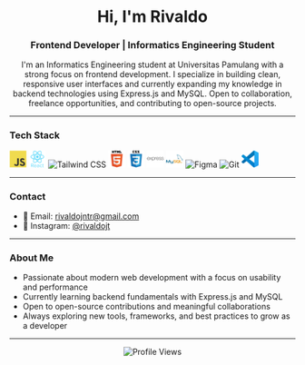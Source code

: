 <h1 align="center">Hi, I'm Rivaldo</h1>
<h3 align="center">Frontend Developer | Informatics Engineering Student</h3>

<p align="center">
I'm an Informatics Engineering student at Universitas Pamulang with a strong focus on frontend development.  
I specialize in building clean, responsive user interfaces and currently expanding my knowledge in backend technologies using Express.js and MySQL.  
Open to collaboration, freelance opportunities, and contributing to open-source projects.
</p>

---

### Tech Stack

<p align="left">
  <img src="https://raw.githubusercontent.com/devicons/devicon/master/icons/javascript/javascript-original.svg" alt="JavaScript" width="30" height="30"/>
  <img src="https://raw.githubusercontent.com/devicons/devicon/master/icons/react/react-original-wordmark.svg" alt="React" width="30" height="30"/>
  <img src="https://www.vectorlogo.zone/logos/tailwindcss/tailwindcss-icon.svg" alt="Tailwind CSS" width="30" height="30"/>
  <img src="https://raw.githubusercontent.com/devicons/devicon/master/icons/html5/html5-original-wordmark.svg" alt="HTML5" width="30" height="30"/>
  <img src="https://raw.githubusercontent.com/devicons/devicon/master/icons/css3/css3-original-wordmark.svg" alt="CSS3" width="30" height="30"/>
  <img src="https://raw.githubusercontent.com/devicons/devicon/master/icons/express/express-original-wordmark.svg" alt="Express.js" width="30" height="30"/>
  <img src="https://raw.githubusercontent.com/devicons/devicon/master/icons/mysql/mysql-original-wordmark.svg" alt="MySQL" width="30" height="30"/>
  <img src="https://www.vectorlogo.zone/logos/figma/figma-icon.svg" alt="Figma" width="30" height="30"/>
  <img src="https://www.vectorlogo.zone/logos/git-scm/git-scm-icon.svg" alt="Git" width="30" height="30"/>
  <img src="https://raw.githubusercontent.com/devicons/devicon/master/icons/vscode/vscode-original.svg" alt="VSCode" width="30" height="30"/>
</p>

---

### Contact

- 📧 Email: [rivaldojntr@gmail.com](mailto:rivaldojntr@gmail.com)  
- 📱 Instagram: [@rivaldojt](https://instagram.com/rivaldojt)

---

### About Me

- Passionate about modern web development with a focus on usability and performance  
- Currently learning backend fundamentals with Express.js and MySQL  
- Open to open-source contributions and meaningful collaborations  
- Always exploring new tools, frameworks, and best practices to grow as a developer

---

<p align="center">
  <img src="https://komarev.com/ghpvc/?username=yjm26&style=flat-square&color=gray" alt="Profile Views"/>
</p>
